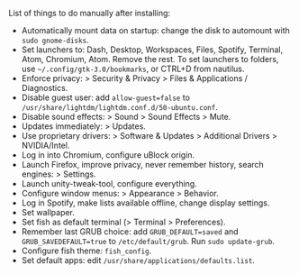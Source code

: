 List of things to do manually after installing:

* Automatically mount data on startup: change the disk to automount with ```sudo gnome-disks```.
* Set launchers to: Dash, Desktop, Workspaces, Files, Spotify, Terminal, Atom, Chromium, Atom. Remove the rest. To set launchers to folders, use ```~/.config/gtk-3.0/bookmarks```, or CTRL+D from nautilus.
* Enforce privacy: > Security & Privacy > Files & Applications / Diagnostics.
* Disable guest user: add ```allow-guest=false``` to ```/usr/share/lightdm/lightdm.conf.d/50-ubuntu.conf```.
* Disable sound effects: > Sound > Sound Effects > Mute.
* Updates immediately: > Updates.
* Use proprietary drivers: > Software & Updates > Additional Drivers > NVIDIA/Intel.
* Log in into Chromium, configure uBlock origin.
* Launch Firefox, improve privacy, never remember history, search engines: > Settings.
* Launch unity-tweak-tool, configure everything.
* Configure window menus: > Appearance > Behavior.
* Log in Spotify, make lists available offline, change display settings.
* Set wallpaper.
* Set fish as default terminal (> Terminal > Preferences).
* Remember last GRUB choice: add ```GRUB_DEFAULT=saved``` and ```GRUB_SAVEDEFAULT=true``` to ```/etc/default/grub```. Run ```sudo update-grub```.
* Configure fish theme: ```fish_config```.
* Set default apps: edit ```/usr/share/applications/defaults.list```.
